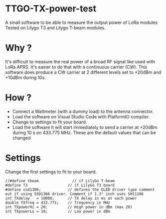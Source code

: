 # TTGO-TX-power-test
A small software to be able to measure the output power of LoRa modules
Tested on Lilygo T3 and Lilygo T-beam modules.

# Why ?
It's difficult to measure the real power of a broad RF signal like used with LoRa APRS.
It's easier to do that with a continuous carrier (CW).
This software does produce a CW carrier at 2 different levels set to +20dBm and +10dBm during 10s.

# How ?
- Connect a Wattmeter (with a dummy load) to the antenna connector.
- Load the software on Visual Studio Code with PlatformIO compiler.
- Change to settings to fit your board. 
- Load the software
It will start immediately to send a carrier at +20dBm during 10 s on 433.775 MHz. These are the default values that can be changed

# Settings
Change the first settings to fit to your board.

    //#define tbeam               // if LilyGo T-beam
    #define T3                  // if LilyGo T3 board
    #define ssd1306;            // defines the OLED driver type comment out if using SSD1306 driver. Comment if 1.3" inch uses SH11106
    int TXdelay   = 10000;      // TX delay in ms at each power
    double TXfreq = 433.775;    // frequency in MHz
    int TXpowerHi = 20;         // High power in dBm (max 20)
    int TXpowerLo = 10;         // Low power in dBm
